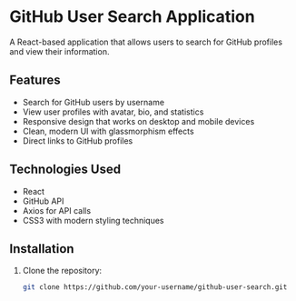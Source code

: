 # GitHub User Search Application

A React-based application that allows users to search for GitHub profiles and view their information.

## Features

- Search for GitHub users by username
- View user profiles with avatar, bio, and statistics
- Responsive design that works on desktop and mobile devices
- Clean, modern UI with glassmorphism effects
- Direct links to GitHub profiles

## Technologies Used

- React
- GitHub API
- Axios for API calls
- CSS3 with modern styling techniques

## Installation

1. Clone the repository:
   ```bash
   git clone https://github.com/your-username/github-user-search.git